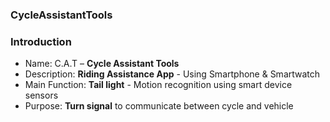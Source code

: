 ### CycleAssistantTools

### Introduction

- Name: C.A.T  –  <b>Cycle Assistant Tools</b> <br>
- Description: <b>Riding Assistance App</b> - Using Smartphone & Smartwatch <br>
- Main Function: <b>Tail light</b> - Motion recognition using smart device sensors
- Purpose: <b>Turn signal</b> to communicate between cycle and vehicle 


